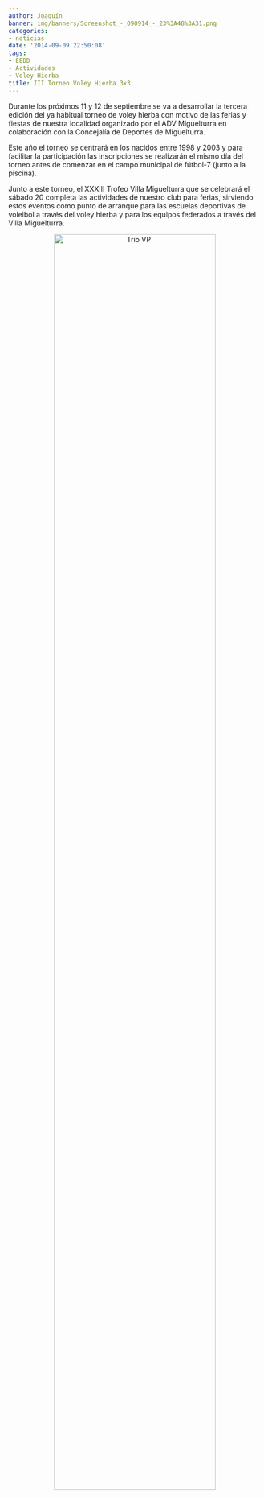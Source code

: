 ```yaml
---
author: Joaquín
banner: img/banners/Screenshot_-_090914_-_23%3A48%3A31.png
categories:
- noticias
date: '2014-09-09 22:50:08'
tags:
- EEDD
- Actividades
- Voley Hierba
title: III Torneo Voley Hierba 3x3
---
```


Durante los próximos 11 y 12 de septiembre se va a desarrollar la tercera edición del ya habitual torneo de voley hierba con motivo de las ferias y fiestas de nuestra localidad organizado por el ADV Miguelturra en colaboración con la Concejalía de Deportes de Miguelturra.

Este año el torneo se centrará en los nacidos entre 1998 y 2003 y para facilitar la participación las inscripciones se realizarán el mismo día del torneo antes de comenzar en el campo municipal de fútbol-7 (junto a la piscina).

Junto a este torneo, el XXXIII Trofeo Villa Miguelturra que se celebrará el sábado 20 completa las actividades de nuestro club para ferias, sirviendo estos eventos como punto de arranque para las escuelas deportivas de voleibol a través del voley hierba y para los equipos federados a través del Villa Miguelturra.

<center>
<a target="_new" href="http://www.advmiguelturra.org/img/banners/Screenshot%20-%20090914%20-%2023%3A48%3A31.png"> 
<img alt="Trio VP" width="80%" align="center" src="http://www.advmiguelturra.org/img/banners/Screenshot%20-%20090914%20-%2023%3A48%3A31.png"/> </a> </center>

